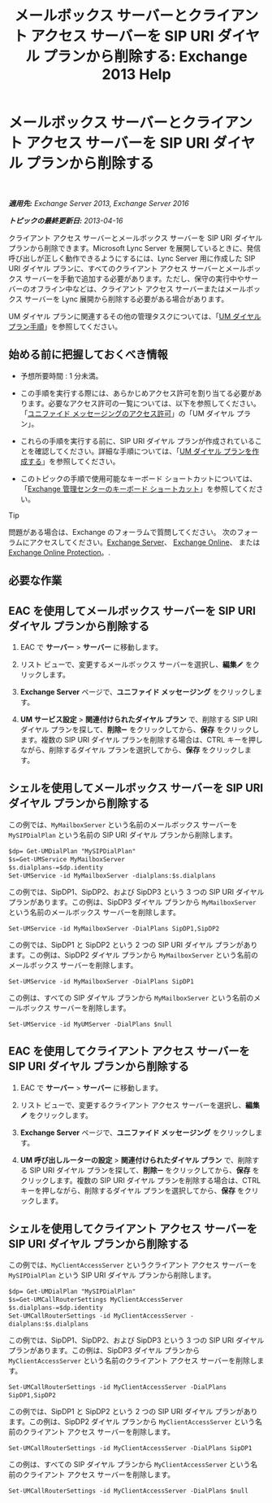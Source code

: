 ﻿---
title: 'メールボックス サーバーとクライアント アクセス サーバーを SIP URI ダイヤル プランから削除する: Exchange 2013 Help'
TOCTitle: メールボックス サーバーとクライアント アクセス サーバーを SIP URI ダイヤル プランから削除する
ms:assetid: 367441e1-1a0f-42c8-9fa8-8abe80b3d015
ms:mtpsurl: https://technet.microsoft.com/ja-jp/library/Aa997238(v=EXCHG.150)
ms:contentKeyID: 54652962
ms.date: 04/24/2018
mtps_version: v=EXCHG.150
ms.translationtype: HT
---

# メールボックス サーバーとクライアント アクセス サーバーを SIP URI ダイヤル プランから削除する

 

_**適用先:** Exchange Server 2013, Exchange Server 2016_

_**トピックの最終更新日:** 2013-04-16_

クライアント アクセス サーバーとメールボックス サーバーを SIP URI ダイヤル プランから削除できます。Microsoft Lync Server を展開しているときに、発信呼び出しが正しく動作できるようにするには、Lync Server 用に作成した SIP URI ダイヤル プランに、すべてのクライアント アクセス サーバーとメールボックス サーバーを手動で追加する必要があります。ただし、保守の実行中やサーバーのオフライン中などは、クライアント アクセス サーバーまたはメールボックス サーバーを Lync 展開から削除する必要がある場合があります。

UM ダイヤル プランに関連するその他の管理タスクについては、「[UM ダイヤル プラン手順](um-dial-plan-procedures-exchange-2013-help.md)」を参照してください。

## 始める前に把握しておくべき情報

  - 予想所要時間 : 1 分未満。

  - この手順を実行する際には、あらかじめアクセス許可を割り当てる必要があります。必要なアクセス許可の一覧については、以下を参照してください。「[ユニファイド メッセージングのアクセス許可](unified-messaging-permissions-exchange-2013-help.md)」の「UM ダイヤル プラン」。

  - これらの手順を実行する前に、SIP URI ダイヤル プランが作成されていることを確認してください。詳細な手順については、「[UM ダイヤル プランを作成する](https://docs.microsoft.com/ja-jp/exchange/voice-mail-unified-messaging/connect-voice-mail-system/create-um-dial-plan)」を参照してください。

  - このトピックの手順で使用可能なキーボード ショートカットについては、「[Exchange 管理センターのキーボード ショートカット](keyboard-shortcuts-in-the-exchange-admin-center-exchange-online-protection-help.md)」を参照してください。


> [!TIP]
> 問題がある場合は、Exchange のフォーラムで質問してください。 次のフォーラムにアクセスしてください。<A href="https://go.microsoft.com/fwlink/p/?linkid=60612">Exchange Server</A>、 <A href="https://go.microsoft.com/fwlink/p/?linkid=267542">Exchange Online</A>、 または <A href="https://go.microsoft.com/fwlink/p/?linkid=285351">Exchange Online Protection</A>。.



## 必要な作業

## EAC を使用してメールボックス サーバーを SIP URI ダイヤル プランから削除する

1.  EAC で <strong>サーバー</strong> \> <strong>サーバー</strong> に移動します。

2.  リスト ビューで、変更するメールボックス サーバーを選択し、<strong>編集</strong>![編集アイコン](images/Bb124582.6f53ccb2-1f13-4c02-bea0-30690e6ea71d(EXCHG.150).gif "編集アイコン") をクリックします。

3.  <strong>Exchange Server</strong> ページで、<strong>ユニファイド メッセージング</strong> をクリックします。

4.  <strong>UM サービス設定</strong> \> <strong>関連付けられたダイヤル プラン</strong> で、削除する SIP URI ダイヤル プランを探して、<strong>削除</strong>![\[削除\] アイコン](images/Dd362328.479b6ced-8d64-4277-a725-f17fea202b28(EXCHG.150).gif "[削除] アイコン") をクリックしてから、<strong>保存</strong> をクリックします。複数の SIP URI ダイヤル プランを削除する場合は、CTRL キーを押しながら、削除するダイヤル プランを選択してから、<strong>保存</strong> をクリックします。

## シェルを使用してメールボックス サーバーを SIP URI ダイヤル プランから削除する

この例では、`MyMailboxServer` という名前のメールボックス サーバーを `MySIPDialPlan` という名前の SIP URI ダイヤル プランから削除します。

    $dp= Get-UMDialPlan "MySIPDialPlan"
    $s=Get-UMService MyMailboxServer
    $s.dialplans-=$dp.identity
    Set-UMService -id MyMailboxServer -dialplans:$s.dialplans

この例では、SipDP1、SipDP2、および SipDP3 という 3 つの SIP URI ダイヤル プランがあります。この例は、SipDP3 ダイヤル プランから `MyMailboxServer` という名前のメールボックス サーバーを削除します。

    Set-UMService -id MyMailboxServer -DialPlans SipDP1,SipDP2

この例では、SipDP1 と SipDP2 という 2 つの SIP URI ダイヤル プランがあります。この例は、SipDP2 ダイヤル プランから `MyMailboxServer` という名前のメールボックス サーバーを削除します。

    Set-UMService -id MyMailboxServer -DialPlans SipDP1

この例は、すべての SIP ダイヤル プランから `MyMailboxServer` という名前のメールボックス サーバーを削除します。

    Set-UMService -id MyUMServer -DialPlans $null

## EAC を使用してクライアント アクセス サーバーを SIP URI ダイヤル プランから削除する

1.  EAC で <strong>サーバー</strong> \> <strong>サーバー</strong> に移動します。

2.  リスト ビューで、変更するクライアント アクセス サーバーを選択し、<strong>編集</strong>![編集アイコン](images/Bb124582.6f53ccb2-1f13-4c02-bea0-30690e6ea71d(EXCHG.150).gif "編集アイコン") をクリックします。

3.  <strong>Exchange Server</strong> ページで、<strong>ユニファイド メッセージング</strong> をクリックします。

4.  <strong>UM 呼び出しルーターの設定</strong> \> <strong>関連付けられたダイヤル プラン</strong> で、削除する SIP URI ダイヤル プランを探して、<strong>削除</strong>![\[削除\] アイコン](images/Dd362328.479b6ced-8d64-4277-a725-f17fea202b28(EXCHG.150).gif "[削除] アイコン") をクリックしてから、<strong>保存</strong> をクリックします。複数の SIP URI ダイヤル プランを削除する場合は、CTRL キーを押しながら、削除するダイヤル プランを選択してから、<strong>保存</strong> をクリックします。

## シェルを使用してクライアント アクセス サーバーを SIP URI ダイヤル プランから削除する

この例では、`MyClientAccessServer` というクライアント アクセス サーバーを `MySIPDialPlan` という SIP URI ダイヤル プランから削除します。

    $dp= Get-UMDialPlan "MySIPDialPlan"
    $s=Get-UMCallRouterSettings MyClientAccessServer
    $s.dialplans-=$dp.identity
    Set-UMCallRouterSettings -id MyClientAccessServer -dialplans:$s.dialplans

この例では、SipDP1、SipDP2、および SipDP3 という 3 つの SIP URI ダイヤル プランがあります。この例は、SipDP3 ダイヤル プランから `MyClientAccessServer` という名前のクライアント アクセス サーバーを削除します。

    Set-UMCallRouterSettings -id MyClientAccessServer -DialPlans SipDP1,SipDP2

この例では、SipDP1 と SipDP2 という 2 つの SIP URI ダイヤル プランがあります。この例は、SipDP2 ダイヤル プランから `MyClientAccessServer` という名前のクライアント アクセス サーバーを削除します。

    Set-UMCallRouterSettings -id MyClientAccessServer -DialPlans SipDP1

この例は、すべての SIP ダイヤル プランから `MyClientAccessServer` という名前のクライアント アクセス サーバーを削除します。

    Set-UMCallRouterSettings -id MyClientAccessServer -DialPlans $null

